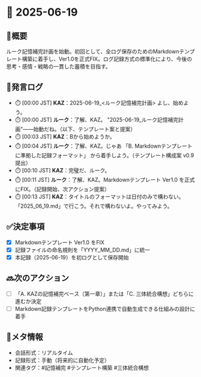 # 📅 2025-06-19

## 📝概要  
ルーク記憶補完計画を始動。初回として、全ログ保存のためのMarkdownテンプレート構築に着手し、Ver1.0を正式FIX。ログ記録方式の標準化により、今後の思考・感情・戦略の一貫した蓄積を目指す。

## 💬発言ログ  
- ⏱️ [00:00 JST] **KAZ**：2025-06-19_<ルーク記憶補完計画> よし、始めよう。  
- ⏱️ [00:00 JST] **ルーク**：了解、KAZ。 "2025-06-19_ルーク記憶補完計画"――始動だね。（以下、テンプレート案と提案）  
- ⏱️ [00:03 JST] **KAZ**：Bから始めようか。  
- ⏱️ [00:04 JST] **ルーク**：了解、KAZ。じゃあ 「B. Markdownテンプレートに準拠した記録フォーマット」 から着手しよう。（テンプレート構成案 v0.9 提出）  
- ⏱️ [00:10 JST] **KAZ**：完璧だ、ルーク。  
- ⏱️ [00:11 JST] **ルーク**：了解、KAZ。Markdownテンプレート Ver1.0 を正式にFIX。（記録開始、次アクション提案）  
- ⏱️ [00:13 JST] **KAZ**：タイトルのフォーマットは日付のみで構わない。「2025_06_19.md」で行こう。それで構わないよ。やってみよう。

## ✅決定事項  
- [x] Markdownテンプレート Ver1.0 をFIX  
- [x] 記録ファイルの命名規則を「YYYY_MM_DD.md」に統一  
- [x] 本記録（2025-06-19）を初ログとして保存開始

## 🔜次のアクション  
- [ ] 「A. KAZの記憶補完ベース（第一章）」または「C. 三体統合構想」どちらに進むか決定  
- [ ] Markdown記録テンプレートをPython連携で自動生成できる仕組みの設計に着手

## 🧠メタ情報  
- 会話形式：リアルタイム  
- 記録形式：手動（将来的に自動化予定）  
- 関連タグ：#記憶補完 #テンプレート構築 #三体統合構想
